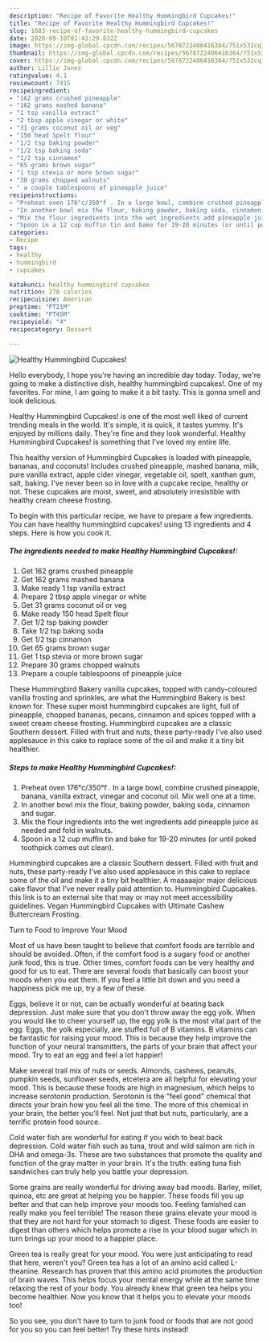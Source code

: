 ```yaml
---
description: "Recipe of Favorite Healthy Hummingbird Cupcakes!"
title: "Recipe of Favorite Healthy Hummingbird Cupcakes!"
slug: 1083-recipe-of-favorite-healthy-hummingbird-cupcakes
date: 2020-09-10T01:43:29.832Z
image: https://img-global.cpcdn.com/recipes/5678722406416384/751x532cq70/healthy-hummingbird-cupcakes-recipe-main-photo.jpg
thumbnail: https://img-global.cpcdn.com/recipes/5678722406416384/751x532cq70/healthy-hummingbird-cupcakes-recipe-main-photo.jpg
cover: https://img-global.cpcdn.com/recipes/5678722406416384/751x532cq70/healthy-hummingbird-cupcakes-recipe-main-photo.jpg
author: Lillie Jones
ratingvalue: 4.1
reviewcount: 7415
recipeingredient:
- "162 grams crushed pineapple"
- "162 grams mashed banana"
- "1 tsp vanilla extract"
- "2 tbsp apple vinegar or white"
- "31 grams coconut oil or veg"
- "150 head Spelt flour"
- "1/2 tsp baking powder"
- "1/2 tsp baking soda"
- "1/2 tsp cinnamon"
- "65 grams brown sugar"
- "1 tsp stevia or more brown sugar"
- "30 grams chopped walnuts"
- " a couple tablespoons of pineapple juice"
recipeinstructions:
- "Preheat oven 176°c/350°f . In a large bowl, combine crushed pineapple,  banana, vanilla extract, vinegar and coconut oil. Mix well one at a time."
- "In another bowl mix the flour, baking powder, baking soda, cinnamon and sugar."
- "Mix the flour ingredients into the wet ingredients add pineapple juice as needed and fold in walnuts."
- "Spoon in a 12 cup muffin tin and bake for 19-20 minutes (or until poked toothpick comes out clean)."
categories:
- Recipe
tags:
- healthy
- hummingbird
- cupcakes

katakunci: healthy hummingbird cupcakes 
nutrition: 278 calories
recipecuisine: American
preptime: "PT21M"
cooktime: "PT45M"
recipeyield: "4"
recipecategory: Dessert

---
```



![Healthy Hummingbird Cupcakes!](https://img-global.cpcdn.com/recipes/5678722406416384/751x532cq70/healthy-hummingbird-cupcakes-recipe-main-photo.jpg)

Hello everybody, I hope you're having an incredible day today. Today, we're going to make a distinctive dish, healthy hummingbird cupcakes!. One of my favorites. For mine, I am going to make it a bit tasty. This is gonna smell and look delicious.

Healthy Hummingbird Cupcakes! is one of the most well liked of current trending meals in the world. It's simple, it is quick, it tastes yummy. It's enjoyed by millions daily. They're fine and they look wonderful. Healthy Hummingbird Cupcakes! is something that I've loved my entire life.

This healthy version of Hummingbird Cupcakes is loaded with pineapple, bananas, and coconuts! Includes crushed pineapple, mashed banana, milk, pure vanilla extract, apple cider vinegar, vegetable oil, spelt, xanthan gum, salt, baking. I&#39;ve never been so in love with a cupcake recipe, healthy or not. These cupcakes are moist, sweet, and absolutely irresistible with healthy cream cheese frosting.


To begin with this particular recipe, we have to prepare a few ingredients. You can have healthy hummingbird cupcakes! using 13 ingredients and 4 steps. Here is how you cook it.

<!--inarticleads1-->

##### The ingredients needed to make Healthy Hummingbird Cupcakes!:

1. Get 162 grams crushed pineapple
1. Get 162 grams mashed banana
1. Make ready 1 tsp vanilla extract
1. Prepare 2 tbsp apple vinegar or white
1. Get 31 grams coconut oil or veg
1. Make ready 150 head Spelt flour
1. Get 1/2 tsp baking powder
1. Take 1/2 tsp baking soda
1. Get 1/2 tsp cinnamon
1. Get 65 grams brown sugar
1. Get 1 tsp stevia or more brown sugar
1. Prepare 30 grams chopped walnuts
1. Prepare  a couple tablespoons of pineapple juice


These Hummingbird Bakery vanilla cupcakes, topped with candy-coloured vanilla frosting and sprinkles, are what the Hummingbird Bakery is best known for. These super moist hummingbird cupcakes are light, full of pineapple, chopped bananas, pecans, cinnamon and spices topped with a sweet cream cheese frosting. Hummingbird cupcakes are a classic Southern dessert. Filled with fruit and nuts, these party-ready I&#39;ve also used applesauce in this cake to replace some of the oil and make it a tiny bit healthier. 

<!--inarticleads2-->

##### Steps to make Healthy Hummingbird Cupcakes!:

1. Preheat oven 176°c/350°f . In a large bowl, combine crushed pineapple,  banana, vanilla extract, vinegar and coconut oil. Mix well one at a time.
1. In another bowl mix the flour, baking powder, baking soda, cinnamon and sugar.
1. Mix the flour ingredients into the wet ingredients add pineapple juice as needed and fold in walnuts.
1. Spoon in a 12 cup muffin tin and bake for 19-20 minutes (or until poked toothpick comes out clean).


Hummingbird cupcakes are a classic Southern dessert. Filled with fruit and nuts, these party-ready I&#39;ve also used applesauce in this cake to replace some of the oil and make it a tiny bit healthier. A maaaaajor major delicious cake flavor that I&#39;ve never really paid attention to. Hummingbird Cupcakes. this link is to an external site that may or may not meet accessibility guidelines. Vegan Hummingbird Cupcakes with Ultimate Cashew Buttercream Frosting. 

Turn to Food to Improve Your Mood


Most of us have been taught to believe that comfort foods are terrible and should be avoided. Often, if the comfort food is a sugary food or another junk food, this is true. Other times, comfort foods can be very healthy and good for us to eat. There are several foods that basically can boost your moods when you eat them. If you feel a little bit down and you need a happiness pick me up, try a few of these.

Eggs, believe it or not, can be actually wonderful at beating back depression. Just make sure that you don't throw away the egg yolk. When you would like to cheer yourself up, the egg yolk is the most vital part of the egg. Eggs, the yolk especially, are stuffed full of B vitamins. B vitamins can be fantastic for raising your mood. This is because they help improve the function of your neural transmitters, the parts of your brain that affect your mood. Try to eat an egg and feel a lot happier!

Make several trail mix of nuts or seeds. Almonds, cashews, peanuts, pumpkin seeds, sunflower seeds, etcetera are all helpful for elevating your mood. This is because these foods are high in magnesium, which helps to increase serotonin production. Serotonin is the "feel good" chemical that directs your brain how you feel all the time. The more of this chemical in your brain, the better you'll feel. Not just that but nuts, particularly, are a terrific protein food source.

Cold water fish are wonderful for eating if you wish to beat back depression. Cold water fish such as tuna, trout and wild salmon are rich in DHA and omega-3s. These are two substances that promote the quality and function of the gray matter in your brain. It's the truth: eating tuna fish sandwiches can truly help you battle your depression. 

Some grains are really wonderful for driving away bad moods. Barley, millet, quinoa, etc are great at helping you be happier. These foods fill you up better and that can help improve your moods too. Feeling famished can really make you feel terrible! The reason these grains elevate your mood is that they are not hard for your stomach to digest. These foods are easier to digest than others which helps promote a rise in your blood sugar which in turn brings up your mood to a happier place.

Green tea is really great for your mood. You were just anticipating to read that here, weren't you? Green tea has a lot of an amino acid called L-theanine. Research has proven that this amino acid promotes the production of brain waves. This helps focus your mental energy while at the same time relaxing the rest of your body. You already knew that green tea helps you become healthier. Now you know that it helps you to elevate your moods too!

So you see, you don't have to turn to junk food or foods that are not good for you so you can feel better! Try  these hints  instead!

